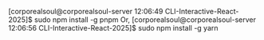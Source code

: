 [corporealsoul@corporealsoul-server 12:06:49 CLI-Interactive-React-2025]$ sudo npm install -g pnpm
Or,
[corporealsoul@corporealsoul-server 12:06:56 CLI-Interactive-React-2025]$ sudo npm install -g yarn